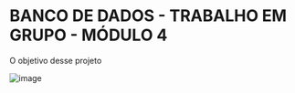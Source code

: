 # BANCO DE DADOS - TRABALHO EM GRUPO - MÓDULO 4

O objetivo desse projeto 

![image](https://user-images.githubusercontent.com/56053290/214435493-51f54bef-c818-4508-a72e-7f87470e95bd.png)
